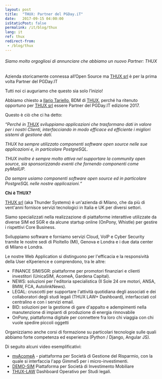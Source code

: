 ```yaml
---
layout: post
title:  "THUX: Partner del PGDay.iT"
date:   2017-09-15 04:00:00
isStaticPost: false
permalink: /it/blog/thux
lang: it
ref: thux
redirect-from:
 - /blog/thux
---
```


<h6>Siamo molto orgogliosi di annunciare che abbiamo un nuovo Partner: THUX</h6>

Azienda storicamente connessa all’Open Source ma [THUX srl](https://thux.it/) è per la prima volta Partner del PGDay.IT

Tutti noi ci auguriamo che questo sia solo l’inizio!

Abbiamo chiesto a [Ilario Tariello](https://www.linkedin.com/in/ilario-tariello/), BDM di [THUX](https://thux.it/), perché ha ritenuto opportuno per [THUX srl](https://thux.it/) essere Partner del PGDay.IT edizione 2017.

Questo è ciò che ci ha detto:

_“Perché in [THUX](https://www.thux.it/en/) sviluppiamo applicazioni che trasformano dati in valore per i nostri Clienti, interfacciando in modo efficace ed efficiente i migliori sistemi di gestione dati._ 

_THUX ha sempre utilizzato componenti software open source nelle sue applicazioni e, in particolare PostgreSQL._

_THUX inoltre è sempre molto attiva nel supportare la community open source, sia sponsorizzando eventi che fornendo componenti come pyMailUP._

_Da sempre usiamo componenti software open source ed in particolare PostgreSQL nelle nostre applicazioni.“_

**Chi è THUX?**

[THUX srl](https://thux.it/) (aka Thunder Systems) è un'azienda di Milano, che da più di vent'anni fornisce servizi tecnologici in Italia e UK per diversi settori.

Siamo specializzati nella realizzazione di piattaforme interattive utilizzate da diverse SIM ed SGR e da alcune startup online (OnPony, Whistle) per gestire i rispettivi Core Business.

Sviluppiamo software e forniamo servizi Cloud, VoIP e Cyber Security tramite le nostre sedi di Pioltello (MI), Genova e Londra e i due data center di Milano e Londra.

Le nostre Web Application si distinguono per l'efficacia e la responsività della User eXperience e comprendono, tra le altre:

* FINANCE SIM/SGR: piattaforme per promotori finanziari e clienti investitori (UnicaSIM, AcomeA, Gardena Capital). 
* NEWS: soluzioni per l'editoria specialistica (Il Sole 24 ore motori, ANSA, BMW, FCA, AutolinkNews).
* LEGAL: cruscotti per supportare l'attività quotidiana degli associati e dei collaboratori degli studi legali (THUX LAW+ Dashboard), interfacciati col centralino e con i servizi email.
* BID: soluzioni per la gestione di gare d'appalto e adempimenti nella manutenzione di impianti di produzione di energia rinnovabile
* OnPony, piattaforma digitale per connettere fra loro chi viaggia con chi vuole spedire piccoli oggetti

Organizziamo anche corsi di formazione su particolari tecnologie sulle quali abbiamo forte competenza ed esperienza (Python / Django, Angular JS).

Di seguito alcuni video esemplificativi:

* [myAcomeA](https://vimeo.com/220431357) - piattaforma per Società di Gestione del Risparmio, con la quale si interfaccia l'app Gimme5 per i micro-investimenti.
* [DEMO-SIM](https://vimeo.com/220430447) Piattaforma per Società di Investimento Mobiliare 
* [THUX-LAW](https://vimeo.com/225224533) Dashboard Operativo per Studi legali.
